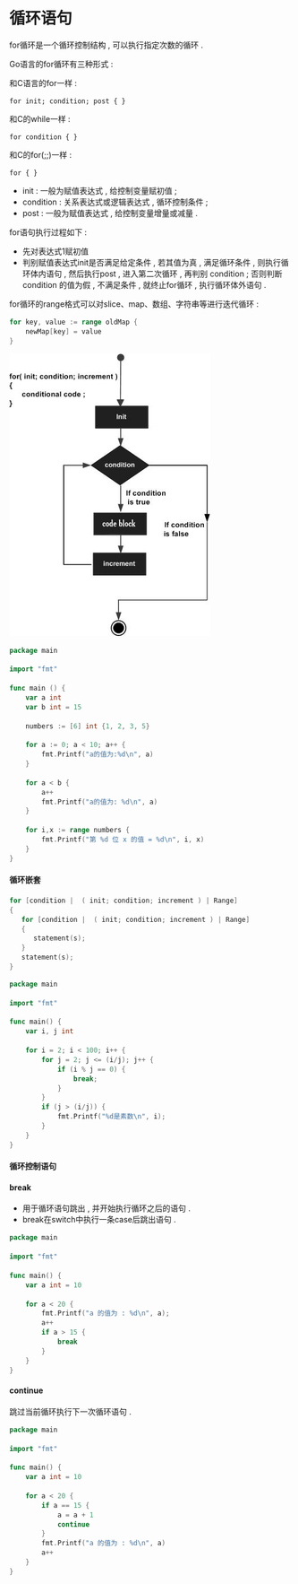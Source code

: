 # 循环语句

for循环是一个循环控制结构 , 可以执行指定次数的循环 .

Go语言的for循环有三种形式 :

和C语言的for一样 :

```
for init; condition; post { }
```

和C的while一样 :

```
for condition { }
```

和C的for\(;;\)一样 :

```
for { }
```

* init : 一般为赋值表达式 , 给控制变量赋初值 ; 
* condition : 关系表达式或逻辑表达式 , 循环控制条件 ; 
* post : 一般为赋值表达式 , 给控制变量增量或减量 . 

for语句执行过程如下 :

* 先对表达式1赋初值
* 判别赋值表达式init是否满足给定条件 , 若其值为真 , 满足循环条件 , 则执行循环体内语句 , 然后执行post , 进入第二次循环 , 再判别 condition ; 否则判断 condition 的值为假 , 不满足条件 , 就终止for循环 , 执行循环体外语句 . 

for循环的range格式可以对slice、map、数组、字符串等进行迭代循环 :

```go
for key, value := range oldMap {
    newMap[key] = value
}
```

![](/assets/go-for.png)

```go
package main

import "fmt"

func main () {
    var a int
    var b int = 15

    numbers := [6] int {1, 2, 3, 5}

    for a := 0; a < 10; a++ {
        fmt.Printf("a的值为:%d\n", a)
    }

    for a < b {
        a++
        fmt.Printf("a的值为: %d\n", a)
    }

    for i,x := range numbers {
        fmt.Printf("第 %d 位 x 的值 = %d\n", i, x)
    }
}
```

#### 循环嵌套

```go
for [condition |  ( init; condition; increment ) | Range]
{
   for [condition |  ( init; condition; increment ) | Range]
   {
      statement(s);
   }
   statement(s);
}
```

```go
package main

import "fmt"

func main() {
    var i, j int

    for i = 2; i < 100; i++ {
        for j = 2; j <= (i/j); j++ {
            if (i % j == 0) {
                break;
            }
        }
        if (j > (i/j)) {
            fmt.Printf("%d是素数\n", i);
        }
    }
}
```

#### 循环控制语句

#### break

* 用于循环语句跳出 , 并开始执行循环之后的语句 . 
* break在switch中执行一条case后跳出语句 . 

```go
package main

import "fmt"

func main() {
    var a int = 10

    for a < 20 {
        fmt.Printf("a 的值为 : %d\n", a);
        a++
        if a > 15 {
            break
        }
    }
}
```

#### continue

跳过当前循环执行下一次循环语句 . 

```go
package main

import "fmt"

func main() {
	var a int = 10

	for a < 20 {
		if a == 15 {
			a = a + 1
			continue
		}
		fmt.Printf("a 的值为 : %d\n", a)
		a++
	}
}
```



